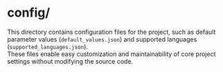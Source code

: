# config/

This directory contains configuration files for the project, such as default parameter values (`default_values.json`) and supported languages (`supported_languages.json`).  
These files enable easy customization and maintainability of core project settings without modifying the source code.
